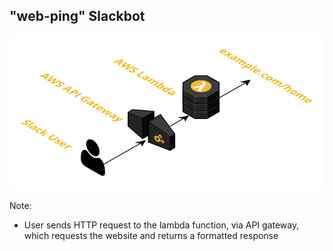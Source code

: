 ## "web-ping" Slackbot

![Slackbot architecture](images/slackbot-architecture.png)

Note:
 - User sends HTTP request to the lambda function, via API gateway, which requests the website and returns a formatted response
